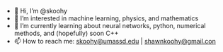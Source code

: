 - 👋 Hi, I’m @skoohy
- 👀 I’m interested in machine learning, physics, and mathematics
- 🌱 I’m currently learning about neural networks, python, numerical methods, and (hopefully) soon C++ 
- 📫 How to reach me: skoohy@umassd.edu | shawnkoohy@gmail.con

<!---
skoohy/skoohy is a ✨ special ✨ repository because its `README.md` (this file) appears on your GitHub profile.
You can click the Preview link to take a look at your changes.
--->
